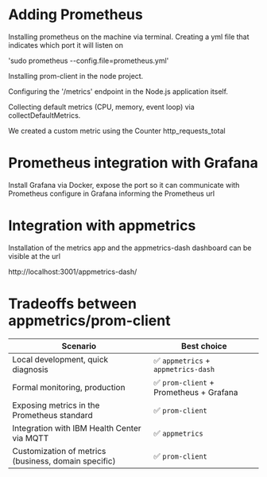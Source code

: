 # Adding Prometheus

Installing prometheus on the machine via terminal.
Creating a yml file that indicates which port it will listen on

'sudo prometheus --config.file=prometheus.yml'

Installing prom-client in the node project.

Configuring the '/metrics' endpoint in the Node.js application itself.

Collecting default metrics (CPU, memory, event loop) via collectDefaultMetrics.

We created a custom metric using the Counter
http_requests_total

# Prometheus integration with Grafana
Install Grafana via Docker, expose the port so it can communicate with Prometheus
configure in Grafana informing the Prometheus url

# Integration with appmetrics
Installation of the metrics app and the appmetrics-dash
dashboard can be visible at the url

http://localhost:3001/appmetrics-dash/

# Tradeoffs between appmetrics/prom-client

| **Scenario**                                                | **Best choice**                                  |
|-------------------------------------------------------------|--------------------------------------------------|
| Local development, quick diagnosis                          | ✅ `appmetrics` + `appmetrics-dash`               |
| Formal monitoring, production                               | ✅ `prom-client` + Prometheus + Grafana           |
| Exposing metrics in the Prometheus standard                 | ✅ `prom-client`                                 |
| Integration with IBM Health Center via MQTT                 | ✅ `appmetrics`                                  |
| Customization of metrics (business, domain specific)        | ✅ `prom-client`                                 |
